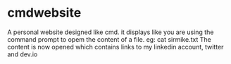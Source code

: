 # cmdwebsite
A personal website designed like cmd. it displays like you are using the command prompt to opem the content of a file.
eg: cat sirmike.txt
The content is now opened which contains links to my linkedin account, twitter and dev.io
